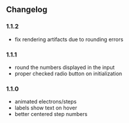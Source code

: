 ## Changelog

### 1.1.2
- fix rendering artifacts due to rounding errors

### 1.1.1
- round the numbers displayed in the input
- proper checked radio button on initialization

### 1.1.0
- animated electrons/steps
- labels show text on hover
- better centered step numbers
